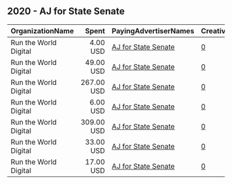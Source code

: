 ## 2020 - AJ for State Senate 
|OrganizationName|Spent|PayingAdvertiserNames|CreativeUrls|Impressions|Genders|AgeBrackets|CountryCodes|BillingAddresses|CandidateBallotInformation|
|:---|---:|:---|:---|---:|:---|:---|:---|:---|:---|
|Run the World Digital|4.00 USD|[AJ for State Senate](2020/AJ_for_State_Senate.md)|[0](https://www.snap.com/political-ads/asset/3f33c12a3808344481fd4cd73d0293ecdc5bb95c70e75481f4536927daebbe9d?mediaType=mp4)|366||18+|united states|"1324 Spaight St,Madison,53703,US"|AJ Kurdoglu|
|Run the World Digital|49.00 USD|[AJ for State Senate](2020/AJ_for_State_Senate.md)|[0](https://www.snap.com/political-ads/asset/4d1e7f084359a6d8d49cd8c99a8eef2f48d2c3acd10664995307a240f29313d7?mediaType=mp4)|7,487||18+|united states|"1324 Spaight St,Madison,53703,US"|AJ Kurdoglu|
|Run the World Digital|267.00 USD|[AJ for State Senate](2020/AJ_for_State_Senate.md)|[0](https://www.snap.com/political-ads/asset/4d1e7f084359a6d8d49cd8c99a8eef2f48d2c3acd10664995307a240f29313d7?mediaType=mp4)|14,263||18+|united states|"1324 Spaight St,Madison,53703,US"|AJ Kurdoglu|
|Run the World Digital|6.00 USD|[AJ for State Senate](2020/AJ_for_State_Senate.md)|[0](https://www.snap.com/political-ads/asset/6501d7c23c0d6469a7ccc424f92f77165fc508a371e7988036a0a3391e718022?mediaType=mp4)|580||18+|united states|"1324 Spaight St,Madison,53703,US"|AJ Kurdoglu|
|Run the World Digital|309.00 USD|[AJ for State Senate](2020/AJ_for_State_Senate.md)|[0](https://www.snap.com/political-ads/asset/90258bc8edc707eef473660eea05d8f6e8f5246abdb9da5c67346b96ddc71f34?mediaType=mp4)|16,540||18+|united states|"1324 Spaight St,Madison,53703,US"|AJ Kurdoglu|
|Run the World Digital|33.00 USD|[AJ for State Senate](2020/AJ_for_State_Senate.md)|[0](https://www.snap.com/political-ads/asset/6501d7c23c0d6469a7ccc424f92f77165fc508a371e7988036a0a3391e718022?mediaType=mp4)|4,502||18+|united states|"1324 Spaight St,Madison,53703,US"|AJ Kurdoglu|
|Run the World Digital|17.00 USD|[AJ for State Senate](2020/AJ_for_State_Senate.md)|[0](https://www.snap.com/political-ads/asset/90258bc8edc707eef473660eea05d8f6e8f5246abdb9da5c67346b96ddc71f34?mediaType=mp4)|2,779||18+|united states|"1324 Spaight St,Madison,53703,US"|AJ Kurdoglu|
